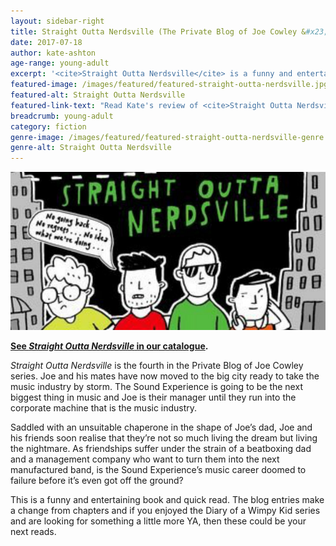 ```yaml
---
layout: sidebar-right
title: Straight Outta Nerdsville (The Private Blog of Joe Cowley &#x23;4) by Ben Davis
date: 2017-07-18
author: kate-ashton
age-range: young-adult
excerpt: '<cite>Straight Outta Nerdsville</cite> is a funny and entertaining quick read.'
featured-image: /images/featured/featured-straight-outta-nerdsville.jpg
featured-alt: Straight Outta Nerdsville
featured-link-text: "Read Kate's review of <cite>Straight Outta Nerdsville</cite>, by Ben Davis."
breadcrumb: young-adult
category: fiction
genre-image: /images/featured/featured-straight-outta-nerdsville-genre.jpg
genre-alt: Straight Outta Nerdsville
---
```


![Straight Outta Nerdsville](/images/featured/featured-straight-outta-nerdsville.jpg)

**[See <cite>Straight Outta Nerdsville</cite> in our catalogue](https://suffolk.spydus.co.uk/cgi-bin/spydus.exe/ENQ/OPAC/BIBENQ?BRN=2134474).**

<cite>Straight Outta Nerdsville</cite> is the fourth in the Private Blog of Joe Cowley series. Joe and his mates have now moved to the big city ready to take the music industry by storm. The Sound Experience is going to be the next biggest thing in music and Joe is their manager until they run into the corporate machine that is the music industry.

Saddled with an unsuitable chaperone in the shape of Joe’s dad, Joe and his friends soon realise that they’re not so much living the dream but living the nightmare. As friendships suffer under the strain of a beatboxing dad and a management company who want to turn them into the next manufactured band, is the Sound Experience’s music career doomed to failure before it’s even got off the ground?

This is a funny and entertaining book and quick read. The blog entries make a change from chapters and if you enjoyed the Diary of a Wimpy Kid series and are looking for something a little more YA, then these could be your next reads.
